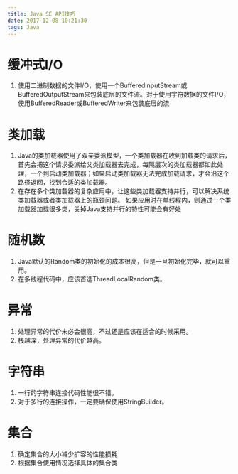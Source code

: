 ```yaml
---
title: Java SE API技巧
date: 2017-12-08 10:21:30
tags: Java
---
```

# 缓冲式I/O
1. 使用二进制数据的文件I/O，使用一个BufferedInputStream或BufferedOutputStream来包装底层的文件流。对于使用字符数据的文件I/O，使用BufferedReader或BufferedWriter来包装底层的流

# 类加载
1. Java的类加载器使用了双亲委派模型，一个类加载器在收到加载类的请求后，首先会把这个请求委派给父类加载器去完成，每隔层次的类加载器都如此处理，一个到启动类加载器；如果启动类加载器无法完成加载请求，才会沿这个路径返回，找到合适的类加载器。
2. 在存在多个类加载器的复杂应用中，让这些类加载器支持并行，可以解决系统类加载器或者类加载器上的瓶颈问题。
如果应用时在单线程内，则通过一个类加载器加载很多类，关掉Java支持并行的特性可能会有好处

# 随机数
1. Java默认的Random类的初始化的成本很高，但是一旦初始化完毕，就可以重用。
2. 在多线程代码中，应该首选ThreadLocalRandom类。


# 异常
1. 处理异常的代价未必会很高，不过还是应该在适合的时候采用。
2. 栈越深，处理异常的代价越高。


# 字符串
1. 一行的字符串连接代码性能很不错。
2. 对于多行的连接操作，一定要确保使用StringBuilder。

# 集合
1. 确定集合的大小减少扩容的性能损耗
2. 根据集合使用情况选择具体的集合类

